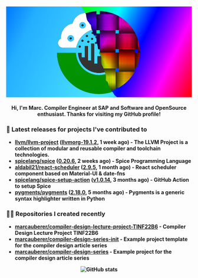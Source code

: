 <p align="center">
	<img src="https://raw.githubusercontent.com/marcauberer/marcauberer/master/images/frontpage-image.jpg">
	<br><br>
	<b>Hi, I'm Marc. Compiler Engineer at SAP and Software and OpenSource enthusiast. Thanks for visiting my GitHub profile!
</p>

### 🚀 Latest releases for projects I've contributed to


- [llvm/llvm-project](https://github.com/llvm/llvm-project) ([llvmorg-19.1.2](https://github.com/llvm/llvm-project/releases/tag/llvmorg-19.1.2), 1 week ago) - The LLVM Project is a collection of modular and reusable compiler and toolchain technologies.
- [spicelang/spice](https://github.com/spicelang/spice) ([0.20.6](https://github.com/spicelang/spice/releases/tag/0.20.6), 2 weeks ago) - Spice Programming Language
- [aldabil21/react-scheduler](https://github.com/aldabil21/react-scheduler) ([2.9.5](https://github.com/aldabil21/react-scheduler/releases/tag/2.9.5), 1 month ago) - React scheduler component based on Material-UI &amp; date-fns
- [spicelang/spice-setup-action](https://github.com/spicelang/spice-setup-action) ([v1.0.14](https://github.com/spicelang/spice-setup-action/releases/tag/v1.0.14), 3 months ago) - GitHub Action to setup Spice 
- [pygments/pygments](https://github.com/pygments/pygments) ([2.18.0](https://github.com/pygments/pygments/releases/tag/2.18.0), 5 months ago) - Pygments is a generic syntax highlighter written in Python

### 👨‍💻 Repositories I created recently
- [marcauberer/compiler-design-lecture-project-TINF22B6](https://github.com/marcauberer/compiler-design-lecture-project-TINF22B6) - Compiler Design Lecture Project TINF22B6
- [marcauberer/compiler-design-series-init](https://github.com/marcauberer/compiler-design-series-init) - Example project template for the compiler design article series
- [marcauberer/compiler-design-series](https://github.com/marcauberer/compiler-design-series) - Example project for the compiler design article series

<p align="center">
	<img src="https://github-readme-stats.vercel.app/api?username=marcauberer&show_icons=true&theme=dark" alt="GitHub stats">
</p>
